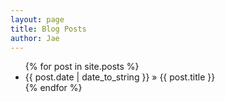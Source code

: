 ```yaml
---
layout: page
title: Blog Posts
author: Jae
---
```


<ul class="posts">
    {% for post in site.posts %}
    	<li> 
    		<span>{{ post.date | date_to_string }}</span> &raquo; <a href="{{ post.url }}" style="text-decoration:none">{{ post.title }}</a>
		</li>
    {% endfor %}
</ul>

